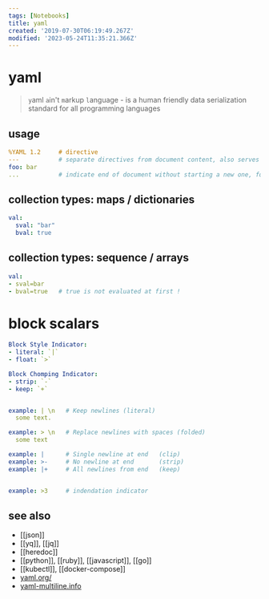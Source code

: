 ```yaml
---
tags: [Notebooks]
title: yaml
created: '2019-07-30T06:19:49.267Z'
modified: '2023-05-24T11:35:21.366Z'
---
```


# yaml

> `y`aml `a`in't `m`arkup `l`anguage - is a human friendly data serialization standard for all programming languages

## usage

```yml
%YAML 1.2     # directive
---           # separate directives from document content, also serves to signal start of doc if no directives are present
foo: bar
...           # indicate end of document without starting a new one, for use in communication channels
```

## collection types: maps / dictionaries

```yml
val:
  sval: "bar"
  bval: true
```
## collection types: sequence / arrays

```yml
val:
- sval=bar
- bval=true   # true is not evaluated at first !
```

# block scalars

```yml
Block Style Indicator:
- literal: `|`
- float: `>`

Block Chomping Indicator:
- strip: `-`
- keep: `+`


example: | \n   # Keep newlines (literal)
  some text.

example: > \n   # Replace newlines with spaces (folded)
  some text

example: |      # Single newline at end   (clip)
example: >-     # No newline at end       (strip)
example: |+     # All newlines from end   (keep)


example: >3     # indendation indicator
```

## see also

- [[json]]
- [[yq]], [[jq]]
- [[heredoc]]
- [[python]], [[ruby]], [[javascript]], [[go]]
- [[kubectl]], [[docker-compose]]
- [yaml.org/](https://yaml.org/)
- [yaml-multiline.info](https://yaml-multiline.info/)
